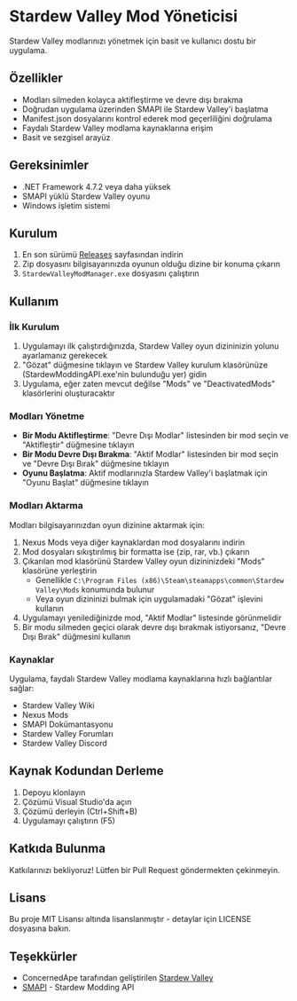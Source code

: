 # Stardew Valley Mod Yöneticisi

Stardew Valley modlarınızı yönetmek için basit ve kullanıcı dostu bir uygulama.

## Özellikler

- Modları silmeden kolayca aktifleştirme ve devre dışı bırakma
- Doğrudan uygulama üzerinden SMAPI ile Stardew Valley'i başlatma
- Manifest.json dosyalarını kontrol ederek mod geçerliliğini doğrulama
- Faydalı Stardew Valley modlama kaynaklarına erişim
- Basit ve sezgisel arayüz

## Gereksinimler

- .NET Framework 4.7.2 veya daha yüksek
- SMAPI yüklü Stardew Valley oyunu
- Windows işletim sistemi

## Kurulum

1. En son sürümü [Releases](https://github.com/merchizm/StardewValleyModManager/releases) sayfasından indirin
2. Zip dosyasını bilgisayarınızda oyunun olduğu dizine bir konuma çıkarın
3. `StardewValleyModManager.exe` dosyasını çalıştırın

## Kullanım

### İlk Kurulum

1. Uygulamayı ilk çalıştırdığınızda, Stardew Valley oyun dizininizin yolunu ayarlamanız gerekecek
2. "Gözat" düğmesine tıklayın ve Stardew Valley kurulum klasörünüze (StardewModdingAPI.exe'nin bulunduğu yer) gidin
3. Uygulama, eğer zaten mevcut değilse "Mods" ve "DeactivatedMods" klasörlerini oluşturacaktır

### Modları Yönetme

- **Bir Modu Aktifleştirme**: "Devre Dışı Modlar" listesinden bir mod seçin ve "Aktifleştir" düğmesine tıklayın
- **Bir Modu Devre Dışı Bırakma**: "Aktif Modlar" listesinden bir mod seçin ve "Devre Dışı Bırak" düğmesine tıklayın
- **Oyunu Başlatma**: Aktif modlarınızla Stardew Valley'i başlatmak için "Oyunu Başlat" düğmesine tıklayın

### Modları Aktarma

Modları bilgisayarınızdan oyun dizinine aktarmak için:
1. Nexus Mods veya diğer kaynaklardan mod dosyalarını indirin
2. Mod dosyaları sıkıştırılmış bir formatta ise (zip, rar, vb.) çıkarın
3. Çıkarılan mod klasörünü Stardew Valley oyun dizininizdeki "Mods" klasörüne yerleştirin
   - Genellikle `C:\Program Files (x86)\Steam\steamapps\common\Stardew Valley\Mods` konumunda bulunur
   - Veya oyun dizininizi bulmak için uygulamadaki "Gözat" işlevini kullanın
4. Uygulamayı yenilediğinizde mod, "Aktif Modlar" listesinde görünmelidir
5. Bir modu silmeden geçici olarak devre dışı bırakmak istiyorsanız, "Devre Dışı Bırak" düğmesini kullanın

### Kaynaklar

Uygulama, faydalı Stardew Valley modlama kaynaklarına hızlı bağlantılar sağlar:
- Stardew Valley Wiki
- Nexus Mods
- SMAPI Dokümantasyonu
- Stardew Valley Forumları
- Stardew Valley Discord

## Kaynak Kodundan Derleme

1. Depoyu klonlayın
2. Çözümü Visual Studio'da açın
3. Çözümü derleyin (Ctrl+Shift+B)
4. Uygulamayı çalıştırın (F5)

## Katkıda Bulunma

Katkılarınızı bekliyoruz! Lütfen bir Pull Request göndermekten çekinmeyin.

## Lisans

Bu proje MIT Lisansı altında lisanslanmıştır - detaylar için LICENSE dosyasına bakın.

## Teşekkürler

- ConcernedApe tarafından geliştirilen [Stardew Valley](https://www.stardewvalley.net/)
- [SMAPI](https://smapi.io/) - Stardew Modding API
